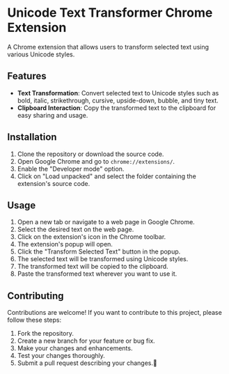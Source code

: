 # Unicode Text Transformer Chrome Extension

A Chrome extension that allows users to transform selected text using various Unicode styles.

## Features

- **Text Transformation**: Convert selected text to Unicode styles such as bold, italic, strikethrough, cursive, upside-down, bubble, and tiny text.
- **Clipboard Interaction**: Copy the transformed text to the clipboard for easy sharing and usage.

## Installation

1. Clone the repository or download the source code.
2. Open Google Chrome and go to `chrome://extensions/`.
3. Enable the "Developer mode" option.
4. Click on "Load unpacked" and select the folder containing the extension's source code.

## Usage

1. Open a new tab or navigate to a web page in Google Chrome.
2. Select the desired text on the web page.
3. Click on the extension's icon in the Chrome toolbar.
4. The extension's popup will open.
5. Click the "Transform Selected Text" button in the popup.
6. The selected text will be transformed using Unicode styles.
7. The transformed text will be copied to the clipboard.
8. Paste the transformed text wherever you want to use it.

## Contributing

Contributions are welcome! If you want to contribute to this project, please follow these steps:

1. Fork the repository.
2. Create a new branch for your feature or bug fix.
3. Make your changes and enhancements.
4. Test your changes thoroughly.
5. Submit a pull request describing your changes.👏


